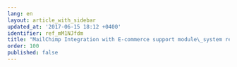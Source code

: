 ```yaml
---
lang: en
layout: article_with_sidebar
updated_at: '2017-06-15 18:12 +0400'
identifier: ref_mM1NJfdm
title: "MailChimp Integration with E-commerce support module\_system requirements\_and installation"
order: 100
published: false
---
```

##
